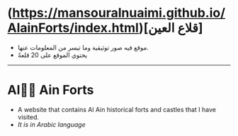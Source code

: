 # (https://mansouralnuaimi.github.io/AlainForts/index.html)[قلاع العين]

- موقع فيه صور توثيقية وما تيسر من المعلومات عنها.
- يحتوي الموقع على 20 قلعةً
---
# Al ِِAin Forts
- A website that contains Al Ain historical forts and castles that I have visited.
- *It is in Arabic language*
